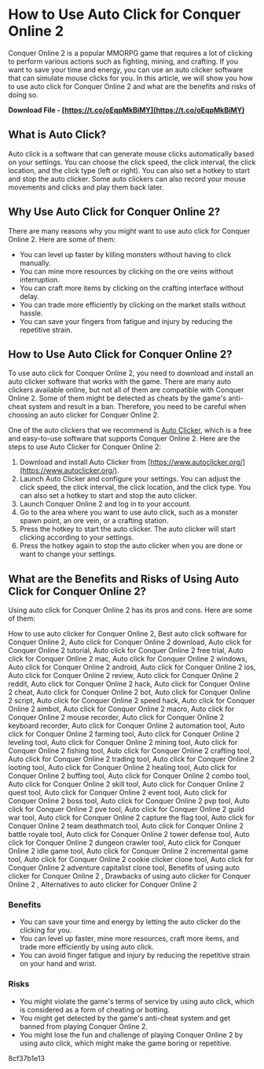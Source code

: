 # How to Use Auto Click for Conquer Online 2
 
Conquer Online 2 is a popular MMORPG game that requires a lot of clicking to perform various actions such as fighting, mining, and crafting. If you want to save your time and energy, you can use an auto clicker software that can simulate mouse clicks for you. In this article, we will show you how to use auto click for Conquer Online 2 and what are the benefits and risks of doing so.
 
**Download File - [https://t.co/oEqpMkBiMY](https://t.co/oEqpMkBiMY)**


 
## What is Auto Click?
 
Auto click is a software that can generate mouse clicks automatically based on your settings. You can choose the click speed, the click interval, the click location, and the click type (left or right). You can also set a hotkey to start and stop the auto clicker. Some auto clickers can also record your mouse movements and clicks and play them back later.
 
## Why Use Auto Click for Conquer Online 2?
 
There are many reasons why you might want to use auto click for Conquer Online 2. Here are some of them:
 
- You can level up faster by killing monsters without having to click manually.
- You can mine more resources by clicking on the ore veins without interruption.
- You can craft more items by clicking on the crafting interface without delay.
- You can trade more efficiently by clicking on the market stalls without hassle.
- You can save your fingers from fatigue and injury by reducing the repetitive strain.

## How to Use Auto Click for Conquer Online 2?
 
To use auto click for Conquer Online 2, you need to download and install an auto clicker software that works with the game. There are many auto clickers available online, but not all of them are compatible with Conquer Online 2. Some of them might be detected as cheats by the game's anti-cheat system and result in a ban. Therefore, you need to be careful when choosing an auto clicker for Conquer Online 2.
 
One of the auto clickers that we recommend is [Auto Clicker](https://www.autoclicker.org/), which is a free and easy-to-use software that supports Conquer Online 2. Here are the steps to use Auto Clicker for Conquer Online 2:

1. Download and install Auto Clicker from [https://www.autoclicker.org/](https://www.autoclicker.org/).
2. Launch Auto Clicker and configure your settings. You can adjust the click speed, the click interval, the click location, and the click type. You can also set a hotkey to start and stop the auto clicker.
3. Launch Conquer Online 2 and log in to your account.
4. Go to the area where you want to use auto click, such as a monster spawn point, an ore vein, or a crafting station.
5. Press the hotkey to start the auto clicker. The auto clicker will start clicking according to your settings.
6. Press the hotkey again to stop the auto clicker when you are done or want to change your settings.

## What are the Benefits and Risks of Using Auto Click for Conquer Online 2?
 
Using auto click for Conquer Online 2 has its pros and cons. Here are some of them:
 
How to use auto clicker for Conquer Online 2,  Best auto click software for Conquer Online 2,  Auto click for Conquer Online 2 download,  Auto click for Conquer Online 2 tutorial,  Auto click for Conquer Online 2 free trial,  Auto click for Conquer Online 2 mac,  Auto click for Conquer Online 2 windows,  Auto click for Conquer Online 2 android,  Auto click for Conquer Online 2 ios,  Auto click for Conquer Online 2 review,  Auto click for Conquer Online 2 reddit,  Auto click for Conquer Online 2 hack,  Auto click for Conquer Online 2 cheat,  Auto click for Conquer Online 2 bot,  Auto click for Conquer Online 2 script,  Auto click for Conquer Online 2 speed hack,  Auto click for Conquer Online 2 aimbot,  Auto click for Conquer Online 2 macro,  Auto click for Conquer Online 2 mouse recorder,  Auto click for Conquer Online 2 keyboard recorder,  Auto click for Conquer Online 2 automation tool,  Auto click for Conquer Online 2 farming tool,  Auto click for Conquer Online 2 leveling tool,  Auto click for Conquer Online 2 mining tool,  Auto click for Conquer Online 2 fishing tool,  Auto click for Conquer Online 2 crafting tool,  Auto click for Conquer Online 2 trading tool,  Auto click for Conquer Online 2 looting tool,  Auto click for Conquer Online 2 healing tool,  Auto click for Conquer Online 2 buffing tool,  Auto click for Conquer Online 2 combo tool,  Auto click for Conquer Online 2 skill tool,  Auto click for Conquer Online 2 quest tool,  Auto click for Conquer Online 2 event tool,  Auto click for Conquer Online 2 boss tool,  Auto click for Conquer Online 2 pvp tool,  Auto click for Conquer Online 2 pve tool,  Auto click for Conquer Online 2 guild war tool,  Auto click for Conquer Online 2 capture the flag tool,  Auto click for Conquer Online 2 team deathmatch tool,  Auto click for Conquer Online 2 battle royale tool,  Auto click for Conquer Online 2 tower defense tool,  Auto click for Conquer Online 2 dungeon crawler tool,  Auto click for Conquer Online 2 idle game tool,  Auto click for Conquer Online 2 incremental game tool,  Auto click for Conquer Online 2 cookie clicker clone tool,  Auto click for Conquer Online 2 adventure capitalist clone tool,  Benefits of using auto clicker for Conquer Online 2 ,  Drawbacks of using auto clicker for Conquer Online 2 ,  Alternatives to auto clicker for Conquer Online 2
 
### Benefits

- You can save your time and energy by letting the auto clicker do the clicking for you.
- You can level up faster, mine more resources, craft more items, and trade more efficiently by using auto click.
- You can avoid finger fatigue and injury by reducing the repetitive strain on your hand and wrist.

### Risks

- You might violate the game's terms of service by using auto click, which is considered as a form of cheating or botting.
- You might get detected by the game's anti-cheat system and get banned from playing Conquer Online 2.
- You might lose the fun and challenge of playing Conquer Online 2 by using auto click, which might make the game boring or repetitive.

 8cf37b1e13
 
